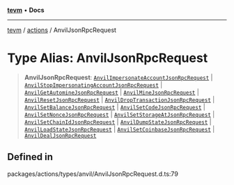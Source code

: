 [**tevm**](../../README.md) • **Docs**

***

[tevm](../../modules.md) / [actions](../README.md) / AnvilJsonRpcRequest

# Type Alias: AnvilJsonRpcRequest

> **AnvilJsonRpcRequest**: [`AnvilImpersonateAccountJsonRpcRequest`](AnvilImpersonateAccountJsonRpcRequest.md) \| [`AnvilStopImpersonatingAccountJsonRpcRequest`](AnvilStopImpersonatingAccountJsonRpcRequest.md) \| [`AnvilGetAutomineJsonRpcRequest`](AnvilGetAutomineJsonRpcRequest.md) \| [`AnvilMineJsonRpcRequest`](AnvilMineJsonRpcRequest.md) \| [`AnvilResetJsonRpcRequest`](AnvilResetJsonRpcRequest.md) \| [`AnvilDropTransactionJsonRpcRequest`](AnvilDropTransactionJsonRpcRequest.md) \| [`AnvilSetBalanceJsonRpcRequest`](AnvilSetBalanceJsonRpcRequest.md) \| [`AnvilSetCodeJsonRpcRequest`](AnvilSetCodeJsonRpcRequest.md) \| [`AnvilSetNonceJsonRpcRequest`](AnvilSetNonceJsonRpcRequest.md) \| [`AnvilSetStorageAtJsonRpcRequest`](AnvilSetStorageAtJsonRpcRequest.md) \| [`AnvilSetChainIdJsonRpcRequest`](AnvilSetChainIdJsonRpcRequest.md) \| [`AnvilDumpStateJsonRpcRequest`](AnvilDumpStateJsonRpcRequest.md) \| [`AnvilLoadStateJsonRpcRequest`](AnvilLoadStateJsonRpcRequest.md) \| [`AnvilSetCoinbaseJsonRpcRequest`](AnvilSetCoinbaseJsonRpcRequest.md) \| [`AnvilDealJsonRpcRequest`](AnvilDealJsonRpcRequest.md)

## Defined in

packages/actions/types/anvil/AnvilJsonRpcRequest.d.ts:79

